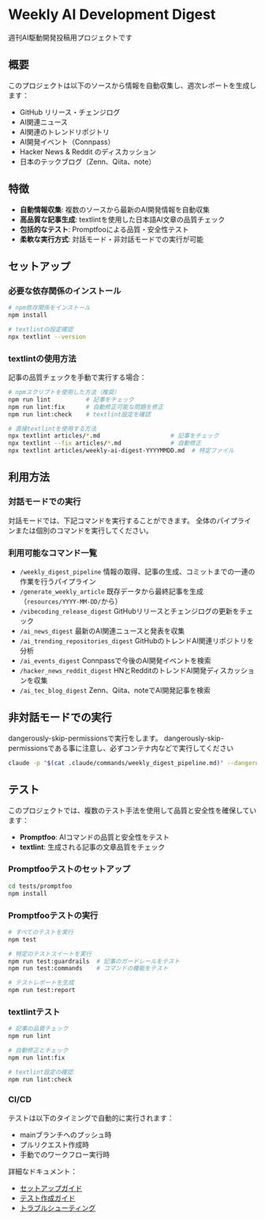 # Weekly AI Development Digest

週刊AI駆動開発投稿用プロジェクトです

## 概要

このプロジェクトは以下のソースから情報を自動収集し、週次レポートを生成します：

- GitHub リリース・チェンジログ
- AI関連ニュース
- AI関連のトレンドリポジトリ
- AI開発イベント（Connpass）
- Hacker News & Reddit のディスカッション
- 日本のテックブログ（Zenn、Qiita、note）

## 特徴

- **自動情報収集**: 複数のソースから最新のAI開発情報を自動収集
- **高品質な記事生成**: textlintを使用した日本語AI文章の品質チェック
- **包括的なテスト**: Promptfooによる品質・安全性テスト
- **柔軟な実行方式**: 対話モード・非対話モードでの実行が可能

## セットアップ

### 必要な依存関係のインストール

```bash
# npm依存関係をインストール
npm install

# textlintの設定確認
npx textlint --version
```

### textlintの使用方法

記事の品質チェックを手動で実行する場合：

```bash
# npmスクリプトを使用した方法（推奨）
npm run lint          # 記事をチェック
npm run lint:fix      # 自動修正可能な問題を修正
npm run lint:check    # textlint設定を確認

# 直接textlintを使用する方法
npx textlint articles/*.md                    # 記事をチェック
npx textlint --fix articles/*.md              # 自動修正
npx textlint articles/weekly-ai-digest-YYYYMMDD.md  # 特定ファイル
```

## 利用方法

### 対話モードでの実行
対話モードでは、下記コマンドを実行することができます。
全体のパイプラインまたは個別のコマンドを実行してください。

### 利用可能なコマンド一覧
- `/weekly_digest_pipeline` 情報の取得、記事の生成、コミットまでの一連の作業を行うパイプライン
- `/generate_weekly_article` 既存データから最終記事を生成（`resources/YYYY-MM-DD/`から）
- `/vibecoding_release_digest` GitHubリリースとチェンジログの更新をチェック
- `/ai_news_digest` 最新のAI関連ニュースと発表を収集
- `/ai_trending_repositories_digest` GitHubのトレンドAI関連リポジトリを分析
- `/ai_events_digest` Connpassで今後のAI開発イベントを検索
- `/hacker_news_reddit_digest` HNとRedditのトレンドAI開発ディスカッションを収集
- `/ai_tec_blog_digest` Zenn、Qiita、noteでAI開発記事を検索


## 非対話モードでの実行
dangerously-skip-permissionsで実行をします。
dangerously-skip-permissionsである事に注意し、必ずコンテナ内などで実行してください

```bash
claude -p "$(cat .claude/commands/weekly_digest_pipeline.md)" --dangerously-skip-permissions
```

## テスト

このプロジェクトでは、複数のテスト手法を使用して品質と安全性を確保しています：

- **Promptfoo**: AIコマンドの品質と安全性をテスト
- **textlint**: 生成される記事の文章品質をチェック

### Promptfooテストのセットアップ

```bash
cd tests/promptfoo
npm install
```

### Promptfooテストの実行

```bash
# すべてのテストを実行
npm test

# 特定のテストスイートを実行
npm run test:guardrails  # 記事のガードレールをテスト
npm run test:commands    # コマンドの機能をテスト

# テストレポートを生成
npm run test:report
```

### textlintテスト

```bash
# 記事の品質チェック
npm run lint

# 自動修正とチェック
npm run lint:fix

# textlint設定の確認
npm run lint:check
```

### CI/CD

テストは以下のタイミングで自動的に実行されます：
- mainブランチへのプッシュ時
- プルリクエスト作成時
- 手動でのワークフロー実行時

詳細なドキュメント：
- [セットアップガイド](tests/promptfoo/docs/setup-guide.md)
- [テスト作成ガイド](tests/promptfoo/docs/test-writing-guide.md)
- [トラブルシューティング](tests/promptfoo/docs/troubleshooting.md)
